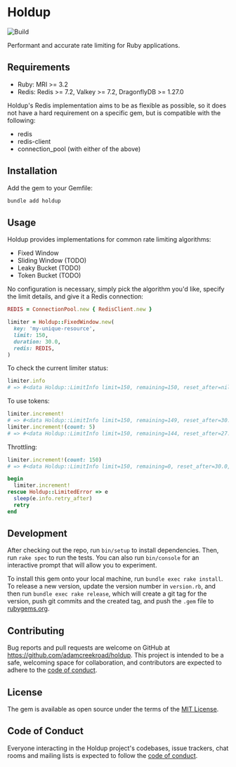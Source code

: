 # Holdup

![Build](https://github.com/adamcreekroad/holdup/workflows/CI/badge.svg)

Performant and accurate rate limiting for Ruby applications.


## Requirements

- Ruby: MRI >= 3.2
- Redis: Redis >= 7.2, Valkey >= 7.2, DragonflyDB >= 1.27.0

Holdup's Redis implementation aims to be as flexible as possible, so it does not have a hard requirement on a specific gem, but is compatible with the following:
- redis
- redis-client
- connection_pool (with either of the above)


## Installation

Add the gem to your Gemfile:

```bash
bundle add holdup
```


## Usage

Holdup provides implementations for common rate limiting algorithms:
- Fixed Window
- Sliding Window (TODO)
- Leaky Bucket (TODO)
- Token Bucket (TODO)

No configuration is necessary, simply pick the algorithm you'd like, specify the limit details, and give it a Redis connection:
```ruby
REDIS = ConnectionPool.new { RedisClient.new }

limiter = Holdup::FixedWindow.new(
  key: 'my-unique-resource',
  limit: 150,
  duration: 30.0,
  redis: REDIS,
)
```

To check the current limiter status:
```ruby
limiter.info
# => #<data Holdup::LimitInfo limit=150, remaining=150, reset_after=nil, retry_after=nil>
```

To use tokens:
```ruby
limiter.increment!
# => #<data Holdup::LimitInfo limit=150, remaining=149, reset_after=30.0, retry_after=nil>
limiter.increment!(count: 5)
# => #<data Holdup::LimitInfo limit=150, remaining=144, reset_after=27.244, retry_after=nil>
```

Throttling:
```ruby
limiter.increment!(count: 150)
# => #<data Holdup::LimitInfo limit=150, remaining=0, reset_after=30.0, retry_after=nil>

begin
  limiter.increment!
rescue Holdup::LimitedError => e
  sleep(e.info.retry_after)
  retry
end
```

## Development

After checking out the repo, run `bin/setup` to install dependencies. Then, run `rake spec` to run the tests. You can also run `bin/console` for an interactive prompt that will allow you to experiment.

To install this gem onto your local machine, run `bundle exec rake install`. To release a new version, update the version number in `version.rb`, and then run `bundle exec rake release`, which will create a git tag for the version, push git commits and the created tag, and push the `.gem` file to [rubygems.org](https://rubygems.org).


## Contributing

Bug reports and pull requests are welcome on GitHub at https://github.com/adamcreekroad/holdup. This project is intended to be a safe, welcoming space for collaboration, and contributors are expected to adhere to the [code of conduct](https://github.com/adamcreekroad/holdup/blob/main/CODE_OF_CONDUCT.md).


## License

The gem is available as open source under the terms of the [MIT License](https://opensource.org/licenses/MIT).


## Code of Conduct

Everyone interacting in the Holdup project's codebases, issue trackers, chat rooms and mailing lists is expected to follow the [code of conduct](https://github.com/adamcreekroad/holdup/blob/main/CODE_OF_CONDUCT.md).
